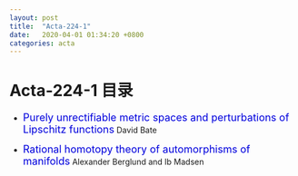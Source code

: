 ```yaml
---
layout: post
title:  "Acta-224-1"
date:   2020-04-01 01:34:20 +0800
categories: acta
---
```


# Acta-224-1 目录

- <font color="#0000dd" size="4">Purely unrectifiable metric spaces and perturbations of Lipschitz functions</font>
 David Bate

- <font color="#0000dd" size="4">Rational homotopy theory of automorphisms of manifolds</font>
 Alexander Berglund and Ib Madsen

